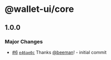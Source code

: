 # @wallet-ui/core

## 1.0.0

### Major Changes

- [#6](https://github.com/wallet-ui/wallet-ui/pull/6) [`e46ae0c`](https://github.com/wallet-ui/wallet-ui/commit/e46ae0cc18f5be5467548d4e13ab3fc5fc65a1f4) Thanks [@beeman](https://github.com/beeman)! - initial commit
